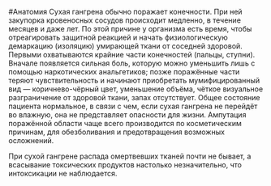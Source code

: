 #Анатомия 
Сухая гангрена обычно поражает конечности. При ней закупорка кровеносных сосудов происходит медленно, в течение месяцев и даже лет. По этой причине у организма есть время, чтобы отреагировать защитной реакцией и начать физиологическую демаркацию (изоляцию) умирающей ткани от соседней здоровой. Первыми охватываются крайние части конечностей (пальцы, ступни). Вначале появляется сильная боль, которую можно уменьшить лишь с помощью наркотических анальгетиков; позже поражённые части теряют чувствительность и начинают приобретать мумифицированный вид — коричнево-чёрный цвет, уменьшение объёма, чёткое визуальное разграничение от здоровой ткани, запах отсутствует. Общее состояние пациента нормальное, в связи с чем, если сухая гангрена не перейдёт во влажную, она не представляет опасности для жизни. Ампутация поражённой области чаще всего производится по косметическим причинам, для обезболивания и предотвращения возможных осложнений.

При сухой гангрене распада омертвевших тканей почти не бывает, а всасывание токсических продуктов настолько незначительно, что интоксикации не наблюдается.